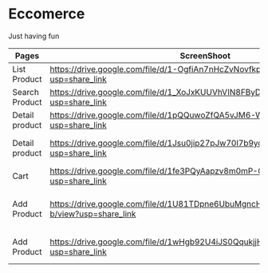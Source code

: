 
# Eccomerce

Just having fun

Pages | ScreenShoot | Detail| 
--- | --- | --- |
List Product | https://drive.google.com/file/d/1-OgfiAn7nHcZvNovfkpe9HH-x1N0c3SU/view?usp=share_link | - |
Search Product | https://drive.google.com/file/d/1_XoJxKUUVhVIN8FByDvQVmWosxQLhwsH/view?usp=share_link | - |
Detail product | https://drive.google.com/file/d/1pQQuwoZfQA5vJM6-W6QAiHPLCrn3zd5F/view?usp=share_link | with stock 0 |
Detail product | https://drive.google.com/file/d/1Jsu0jip27pJw70l7b9yc7wfq6XaetPm5/view?usp=share_link | with stock > 0 |
Cart | https://drive.google.com/file/d/1fe3PQyAapzv8m0mP-Gf6EzlXQnbt1wBd/view?usp=share_link | - |
Add Product | https://drive.google.com/file/d/1U81TDpne6UbuMgncH2CJ-W-tRongGB-b/view?usp=share_link | item dynamic, before fill |
Add Product | https://drive.google.com/file/d/1wHgb92U4iJS0QqukjjHNVyrl92-qhf0e/view?usp=share_link | item dynamic, after fill |
